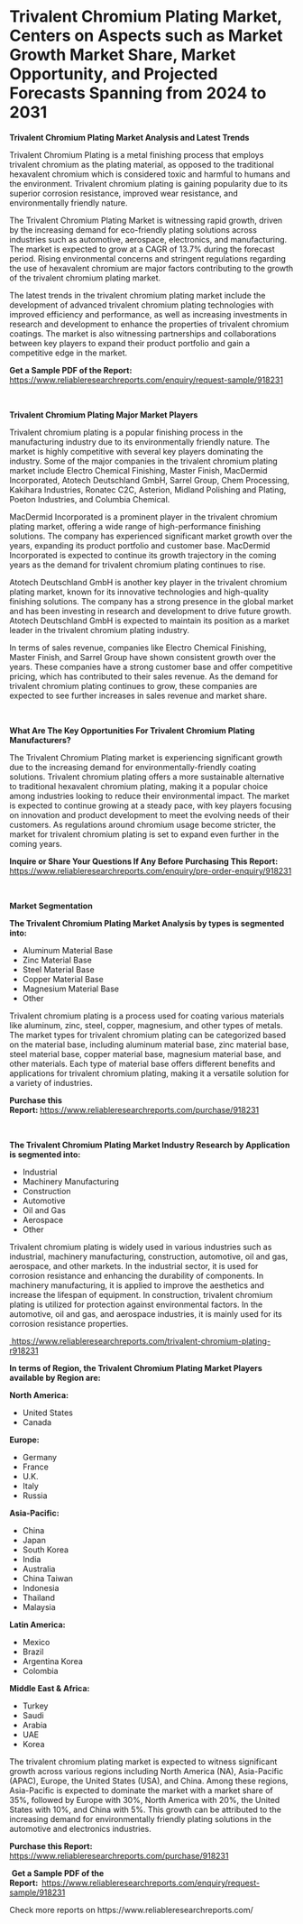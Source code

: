 <p><h1>Trivalent Chromium Plating Market, Centers on Aspects such as Market Growth Market Share, Market Opportunity, and Projected Forecasts Spanning from 2024 to 2031</h1></p><p><strong>Trivalent Chromium Plating Market Analysis and Latest Trends</strong></p>
<p><p>Trivalent Chromium Plating is a metal finishing process that employs trivalent chromium as the plating material, as opposed to the traditional hexavalent chromium which is considered toxic and harmful to humans and the environment. Trivalent chromium plating is gaining popularity due to its superior corrosion resistance, improved wear resistance, and environmentally friendly nature.</p><p>The Trivalent Chromium Plating Market is witnessing rapid growth, driven by the increasing demand for eco-friendly plating solutions across industries such as automotive, aerospace, electronics, and manufacturing. The market is expected to grow at a CAGR of 13.7% during the forecast period. Rising environmental concerns and stringent regulations regarding the use of hexavalent chromium are major factors contributing to the growth of the trivalent chromium plating market.</p><p>The latest trends in the trivalent chromium plating market include the development of advanced trivalent chromium plating technologies with improved efficiency and performance, as well as increasing investments in research and development to enhance the properties of trivalent chromium coatings. The market is also witnessing partnerships and collaborations between key players to expand their product portfolio and gain a competitive edge in the market.</p></p>
<p><strong>Get a Sample PDF of the Report:&nbsp;</strong> <a href="https://www.reliableresearchreports.com/enquiry/request-sample/918231">https://www.reliableresearchreports.com/enquiry/request-sample/918231</a></p>
<p>&nbsp;</p>
<p><strong>Trivalent Chromium Plating Major Market Players</strong></p>
<p><p>Trivalent chromium plating is a popular finishing process in the manufacturing industry due to its environmentally friendly nature. The market is highly competitive with several key players dominating the industry. Some of the major companies in the trivalent chromium plating market include Electro Chemical Finishing, Master Finish, MacDermid Incorporated, Atotech Deutschland GmbH, Sarrel Group, Chem Processing, Kakihara Industries, Ronatec C2C, Asterion, Midland Polishing and Plating, Poeton Industries, and Columbia Chemical.</p><p>MacDermid Incorporated is a prominent player in the trivalent chromium plating market, offering a wide range of high-performance finishing solutions. The company has experienced significant market growth over the years, expanding its product portfolio and customer base. MacDermid Incorporated is expected to continue its growth trajectory in the coming years as the demand for trivalent chromium plating continues to rise.</p><p>Atotech Deutschland GmbH is another key player in the trivalent chromium plating market, known for its innovative technologies and high-quality finishing solutions. The company has a strong presence in the global market and has been investing in research and development to drive future growth. Atotech Deutschland GmbH is expected to maintain its position as a market leader in the trivalent chromium plating industry.</p><p>In terms of sales revenue, companies like Electro Chemical Finishing, Master Finish, and Sarrel Group have shown consistent growth over the years. These companies have a strong customer base and offer competitive pricing, which has contributed to their sales revenue. As the demand for trivalent chromium plating continues to grow, these companies are expected to see further increases in sales revenue and market share.</p></p>
<p>&nbsp;</p>
<p><strong>What Are The Key Opportunities For Trivalent Chromium Plating Manufacturers?</strong></p>
<p><p>The Trivalent Chromium Plating market is experiencing significant growth due to the increasing demand for environmentally-friendly coating solutions. Trivalent chromium plating offers a more sustainable alternative to traditional hexavalent chromium plating, making it a popular choice among industries looking to reduce their environmental impact. The market is expected to continue growing at a steady pace, with key players focusing on innovation and product development to meet the evolving needs of their customers. As regulations around chromium usage become stricter, the market for trivalent chromium plating is set to expand even further in the coming years.</p></p>
<p><strong>Inquire or Share Your Questions If Any Before Purchasing This Report:</strong> <a href="https://www.reliableresearchreports.com/enquiry/pre-order-enquiry/918231">https://www.reliableresearchreports.com/enquiry/pre-order-enquiry/918231</a></p>
<p>&nbsp;</p>
<p><strong>Market Segmentation</strong></p>
<p><strong>The Trivalent Chromium Plating Market Analysis by types is segmented into:</strong></p>
<p><ul><li>Aluminum Material Base</li><li>Zinc Material Base</li><li>Steel Material Base</li><li>Copper Material Base</li><li>Magnesium Material Base</li><li>Other</li></ul></p>
<p><p>Trivalent chromium plating is a process used for coating various materials like aluminum, zinc, steel, copper, magnesium, and other types of metals. The market types for trivalent chromium plating can be categorized based on the material base, including aluminum material base, zinc material base, steel material base, copper material base, magnesium material base, and other materials. Each type of material base offers different benefits and applications for trivalent chromium plating, making it a versatile solution for a variety of industries.</p></p>
<p><strong>Purchase this Report:&nbsp;</strong><a href="https://www.reliableresearchreports.com/purchase/918231">https://www.reliableresearchreports.com/purchase/918231</a></p>
<p>&nbsp;</p>
<p><strong>The Trivalent Chromium Plating Market Industry Research by Application is segmented into:</strong></p>
<p><ul><li>Industrial</li><li>Machinery Manufacturing</li><li>Construction</li><li>Automotive</li><li>Oil and Gas</li><li>Aerospace</li><li>Other</li></ul></p>
<p><p>Trivalent chromium plating is widely used in various industries such as industrial, machinery manufacturing, construction, automotive, oil and gas, aerospace, and other markets. In the industrial sector, it is used for corrosion resistance and enhancing the durability of components. In machinery manufacturing, it is applied to improve the aesthetics and increase the lifespan of equipment. In construction, trivalent chromium plating is utilized for protection against environmental factors. In the automotive, oil and gas, and aerospace industries, it is mainly used for its corrosion resistance properties.</p></p>
<p><a href="https://www.reliableresearchreports.com/trivalent-chromium-plating-r918231">&nbsp;https://www.reliableresearchreports.com/trivalent-chromium-plating-r918231</a></p>
<p><strong>In terms of Region, the Trivalent Chromium Plating Market Players available by Region are:</strong></p>
<p>
    <p> <strong> North America: </strong>
        <ul>
            <li>United States</li>
            <li>Canada</li>
        </ul>
        </p> 
    <p> <strong> Europe: </strong>
        <ul>
            <li>Germany</li>
            <li>France</li>
            <li>U.K.</li>
            <li>Italy</li>
            <li>Russia</li>
        </ul>
        </p> 
    <p> <strong> Asia-Pacific: </strong>
        <ul>
            <li>China</li>
            <li>Japan</li>
            <li>South Korea</li>
            <li>India</li>
            <li>Australia</li>
            <li>China Taiwan</li>
            <li>Indonesia</li>
            <li>Thailand</li>
            <li>Malaysia</li>
        </ul>
        </p> 
    <p> <strong> Latin America: </strong>
        <ul>
            <li>Mexico</li>
            <li>Brazil</li>
            <li>Argentina Korea</li>
            <li>Colombia</li>
        </ul>
        </p> 
    <p> <strong> Middle East & Africa: </strong>
        <ul>
            <li>Turkey</li>
            <li>Saudi</li>
            <li>Arabia</li>
            <li>UAE</li>
            <li>Korea</li>
        </ul>
    </p>
    </p>
<p><p>The trivalent chromium plating market is expected to witness significant growth across various regions including North America (NA), Asia-Pacific (APAC), Europe, the United States (USA), and China. Among these regions, Asia-Pacific is expected to dominate the market with a market share of 35%, followed by Europe with 30%, North America with 20%, the United States with 10%, and China with 5%. This growth can be attributed to the increasing demand for environmentally friendly plating solutions in the automotive and electronics industries.</p></p>
<p><strong>Purchase this Report: </strong><a href="https://www.reliableresearchreports.com/purchase/918231">https://www.reliableresearchreports.com/purchase/918231</a></p>
<p>&nbsp;<strong>Get a Sample PDF of the Report:&nbsp;&nbsp;</strong><a href="https://www.reliableresearchreports.com/enquiry/request-sample/918231">https://www.reliableresearchreports.com/enquiry/request-sample/918231</a></p>
<p><strong></strong></p>
<p>Check more reports on https://www.reliableresearchreports.com/</p>